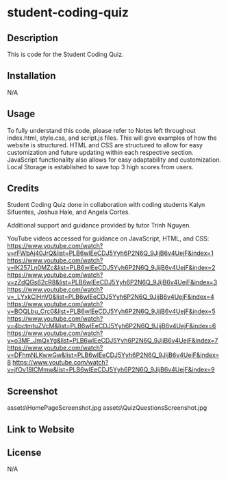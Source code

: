 # student-coding-quiz
## Description

This is code for the Student Coding Quiz.

## Installation

N/A

## Usage

To fully understand this code, please refer to Notes left throughout index.html, style.css, and script.js files. This will give examples of how the website is structured. HTML and CSS are structured to allow for easy customization and future updating within each respective section. JavaScript functionality also allows for easy adaptability and customization. Local Storage is established to save top 3 high scores from users.

## Credits

Student Coding Quiz done in collaboration with coding students Kalyn Sifuentes, Joshua Hale, and Angela Cortes.

Additional support and guidance provided by tutor Trinh Nguyen.

YouTube videos accessed for guidance on JavaScript, HTML, and CSS:
    https://www.youtube.com/watch?v=rFWbAj40JrQ&list=PLB6wlEeCDJ5Yyh6P2N6Q_9JijB6v4UejF&index=1
    https://www.youtube.com/watch?v=IK257Ln0MZc&list=PLB6wlEeCDJ5Yyh6P2N6Q_9JijB6v4UejF&index=2
    https://www.youtube.com/watch?v=zZdQGs62cR8&list=PLB6wlEeCDJ5Yyh6P2N6Q_9JijB6v4UejF&index=3
    https://www.youtube.com/watch?v=_LYxkClHnV0&list=PLB6wlEeCDJ5Yyh6P2N6Q_9JijB6v4UejF&index=4
    https://www.youtube.com/watch?v=BOQLbu_Crc0&list=PLB6wlEeCDJ5Yyh6P2N6Q_9JijB6v4UejF&index=5
    https://www.youtube.com/watch?v=4bctmtuZVcM&list=PLB6wlEeCDJ5Yyh6P2N6Q_9JijB6v4UejF&index=6
    https://www.youtube.com/watch?v=o3MF_JmQxYg&list=PLB6wlEeCDJ5Yyh6P2N6Q_9JijB6v4UejF&index=7
    https://www.youtube.com/watch?v=DFhmNLKwwGw&list=PLB6wlEeCDJ5Yyh6P2N6Q_9JijB6v4UejF&index=8
    https://www.youtube.com/watch?v=jfOv18lCMmw&list=PLB6wlEeCDJ5Yyh6P2N6Q_9JijB6v4UejF&index=9

## Screenshot

assets\HomePageScreenshot.jpg
assets\QuizQuestionsScreenshot.jpg

## Link to Website

## License

N/A